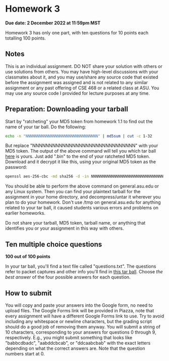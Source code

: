 # Homework 3

__Due date: 2 December 2022 at 11:59pm MST__

Homework 3 has only one part, with ten questions for 10 points each totalling 100 points.

## Notes

This is an individual assignment. DO NOT share your solution with others or use
solutions from others.  You may have high-level discussions with your
classmates about it, and you may use/share any source code that existed before
the assignment was assigned and is not related to any similar assignment or any
past offering of CSE 468 or a related class at ASU.  You may use any source
code I provided for lecture purposes at any time.

## Preparation: Downloading your tarball

Start by "ratcheting" your MD5 token from homework 1.1 to find out the name of your tar ball.  Do the following:

```bash
echo -n "NNNNNNNNNNNNNNNNNNNNNNNNNNNNNNNN" | md5sum | cut -c 1-32
```

But replace "NNNNNNNNNNNNNNNNNNNNNNNNNNNNNNN" with your MD5 token.  The output
of the above command will tell you which tar ball
[here](https://github.com/jedcrandall/jedcrandall.github.com/tree/master/courses/cse468fall2022/hw3tarballs)
is yours.  Just add ".bin" to the end of your ratcheted MD5 token.  Download
and it decrypt it like this, using your original MD5 token as the password:

```bash
openssl aes-256-cbc -md sha256 -d -in NNNNNNNNNNNNNNNNNNNNNNNNNNNNNNNN.bin -out ~/mytarball.tgz
```

You should be able to perform the above command on general.asu.edu or any Linux
system.  Then you can find your plaintext tarball for the assignment in your
home directory, and decompress/untar it wherever you plan to do your homework.
Don't use /tmp on general.asu.edu for anything related to your tar ball, it
caused students various errors and problems on earlier homeworks.

Do not share your tarball, MD5 token, tarball name, or anything that identifies
you or your assignment in this way with others.

## Ten multiple choice questions

__100 out of 100 points__

In your tar ball, you'll find a text file called "questions.txt".  The
questions refer to packet captures and other info you'll find in [this tar
ball](hw3files.tgz).  Choose *the best answer* of the four possible answers
for each question.

## How to submit

You will copy and paste your answers into the Google form, no need to upload
files.  The Google Forms link will be provided in Piazza, note that every
assignment will have a different Google Forms link to use.  Try to avoid
including any whitespace or newline characters, but the grading script should
do a good job of removing them anyway.  You will submit a string of 10
characters, corresponding to your answers for questions 0 through 9,
respectively.  E.g., you might submit something that looks like "babbcdbadc",
"aabddcbcab", or "ddcaabcbab" with the exact letters depending on what the
correct answers are.  Note that the question numbers start at 0.

